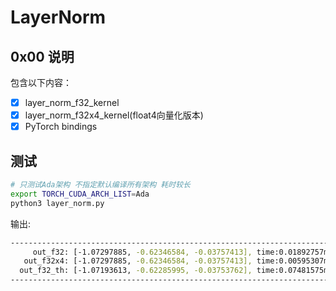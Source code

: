 # LayerNorm

## 0x00 说明

包含以下内容：

- [X] layer_norm_f32_kernel 
- [X] layer_norm_f32x4_kernel(float4向量化版本)
- [X] PyTorch bindings

## 测试

```bash
# 只测试Ada架构 不指定默认编译所有架构 耗时较长
export TORCH_CUDA_ARCH_LIST=Ada 
python3 layer_norm.py
```

输出:

```bash
--------------------------------------------------------------------------------
     out_f32: [-1.07297885, -0.62346584, -0.03757413], time:0.01892757ms
   out_f32x4: [-1.07297885, -0.62346584, -0.03757413], time:0.00595307ms
  out_f32_th: [-1.07193613, -0.62285995, -0.03753762], time:0.07481575ms
--------------------------------------------------------------------------------
```